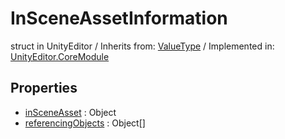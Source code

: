 # InSceneAssetInformation
struct in UnityEditor
 / Inherits from: <a href="https://docs.unity3d.com/6000.1/Documentation/ScriptReference/ValueType.html">ValueType</a> / Implemented in: <a href="https://docs.unity3d.com/6000.1/Documentation/ScriptReference/UnityEditor.CoreModule.html">UnityEditor.CoreModule</a>

## Properties
- <a href="https://docs.unity3d.com/6000.1/Documentation/ScriptReference/InSceneAssetInformation-inSceneAsset.html">inSceneAsset</a> : Object
- <a href="https://docs.unity3d.com/6000.1/Documentation/ScriptReference/InSceneAssetInformation-referencingObjects.html">referencingObjects</a> : Object[]
